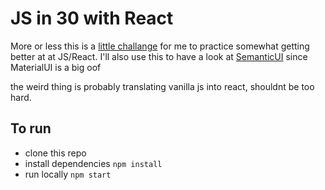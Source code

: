 # JS in 30 with React

More or less this is a [little challange](https://javascript30.com/) for me to practice somewhat getting better at at JS/React.
I'll also use this to have a look at [SemanticUI]() since MaterialUI is a big oof

the weird thing is probably translating vanilla js into react, shouldnt be too hard.

## To run

- clone this repo
- install dependencies `npm install`
- run locally `npm start`